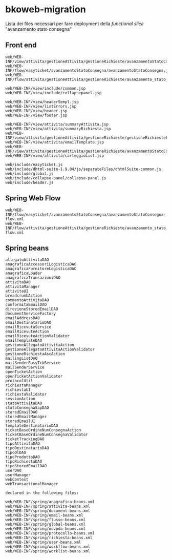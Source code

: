 # bkoweb-migration

Lista dei files necessari per fare deployment della *functional slice* "avanzamento stato consegna"

## Front end

    web/WEB-INF/view/attivita/gestioneAttivita/gestioneRichieste/avanzamentoStatoConsegna.jsp
    web/WEB-INF/flow/easyticket/avanzamentoStatoConsegna/avanzamentoStatoConsegna.jsp
    web/WEB-INF/flow/attivita/gestioneAttivita/gestioneRichieste/avanzamento_stato_consegna/avanzamento_stato_consegna.jsp

    web/WEB-INF/view/include/common.jsp
    web/WEB-INF/view/include/collapsepanel.jsp

    web/WEB-INF/view/headerSempl.jsp
    web/WEB-INF/view/listErrors.jsp
    web/WEB-INF/view/header.jsp
    web/WEB-INF/view/footer.jsp

    web/WEB-INF/view/attivita/summaryAttivita.jsp
    web/WEB-INF/view/attivita/summaryRichiesta.jsp
    web/WEB-INF/view/attivita/gestioneAttivita/gestioneRichieste/gestioneRichiesteErrors.jsp
    web/WEB-INF/view/attivita/emailTemplate.jsp
    web/WEB-INF/view/attivita/gestioneAttivita/gestioneRichieste/avanzamentoStatoConsegna.jsp
    web/WEB-INF/view/attivita/carteggioList.jsp
    
    web/include/easyticket.js
    web/include/dhtml-suite-1.9.04/js/separateFiles/dhtmlSuite-common.js
    web/include/global.js
    web/include/collapse-panel/collapse-panel.js
    web/include/header.js

## Spring Web Flow
    
    web/WEB-INF/flow/easyticket/avanzamentoStatoConsegna/avanzamentoStatoConsegna-flow.xml
    web/WEB-INF/flow/attivita/gestioneAttivita/gestioneRichieste/avanzamento_stato_consegna/avanzamento_stato_consegna-flow.xml

## Spring beans

    allegatoAttivitaDAO
    anagraficaAccessoriLogisticaDAO
    anagraficaFornitoreLogisticaDAO
    anagraficaLoader
    anagraficaTransazioniDAO
    attivitaDAO
    attivitaManager
    attivitaUI
    breadcrumbAction
    commentoAttivitaDAO
    conformitaEmailDAO
    direzioneStoredEmailDAO
    documentServiceFactory
    emailAddressDAO
    emailDestinatarioDAO
    emailRicevutaService
    emailRicevuteAction
    emailRicevuteActionValidator
    emailTemplateDAO
    gestioneAllegatoAttivitaAction
    gestioneAllegatoAttivitaActionValidator
    gestioneRichiestaAscAction
    mailingListDAO
    mailSenderEasyTckService
    mailSenderService
    openTicketAction
    openTicketActionValidator
    protocolUtil
    richiestaManager
    richiestaUI
    richiestaValidator
    sessionAction
    statoAttivitaDAO
    statoConsegnaSapDAO
    storedEmailDAO
    storedEmailManager
    storedEmailUI
    templateDestinatarioDAO
    ticketBaseOrdineNumConsegnaAction
    ticketBaseOrdineNumConsegnaValidator
    ticketTrackingDAO
    tipoAttivitaDAO
    tipoDestinatarioDAO
    tipoOlDAO
    tipoProdottoDAO
    tipoRichiestaDAO
    tipoStoredEmailDAO
    userDAO
    userManager
    webContext
    webTransactionalManager

    declared in the following files:

    web/WEB-INF/spring/anagrafica-beans.xml
    web/WEB-INF/spring/attivita-beans.xml
    web/WEB-INF/spring/document-beans.xml
    web/WEB-INF/spring/email-beans.xml
    web/WEB-INF/spring/flusso-beans.xml
    web/WEB-INF/spring/global-beans.xml
    web/WEB-INF/spring/odvpda-beans.xml
    web/WEB-INF/spring/protocollo-beans.xml
    web/WEB-INF/spring/richiesta-beans.xml
    web/WEB-INF/spring/user-beans.xml
    web/WEB-INF/spring/workflow-beans.xml
    web/WEB-INF/spring/worklist-beans.xml